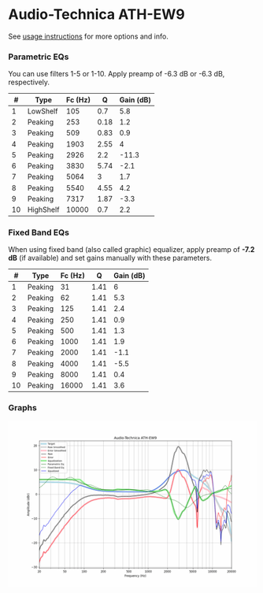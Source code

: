 # Audio-Technica ATH-EW9
See [usage instructions](https://github.com/jaakkopasanen/AutoEq#usage) for more options and info.

### Parametric EQs
You can use filters 1-5 or 1-10. Apply preamp of -6.3 dB or -6.3 dB, respectively.

|   # | Type      |   Fc (Hz) |    Q |   Gain (dB) |
|-----|-----------|-----------|------|-------------|
|   1 | LowShelf  |       105 | 0.7  |         5.8 |
|   2 | Peaking   |       253 | 0.18 |         1.2 |
|   3 | Peaking   |       509 | 0.83 |         0.9 |
|   4 | Peaking   |      1903 | 2.55 |         4   |
|   5 | Peaking   |      2926 | 2.2  |       -11.3 |
|   6 | Peaking   |      3830 | 5.74 |        -2.1 |
|   7 | Peaking   |      5064 | 3    |         1.7 |
|   8 | Peaking   |      5540 | 4.55 |         4.2 |
|   9 | Peaking   |      7317 | 1.87 |        -3.3 |
|  10 | HighShelf |     10000 | 0.7  |         2.2 |

### Fixed Band EQs
When using fixed band (also called graphic) equalizer, apply preamp of **-7.2 dB** (if available) and set gains manually with these parameters.

|   # | Type    |   Fc (Hz) |    Q |   Gain (dB) |
|-----|---------|-----------|------|-------------|
|   1 | Peaking |        31 | 1.41 |         6   |
|   2 | Peaking |        62 | 1.41 |         5.3 |
|   3 | Peaking |       125 | 1.41 |         2.4 |
|   4 | Peaking |       250 | 1.41 |         0.9 |
|   5 | Peaking |       500 | 1.41 |         1.3 |
|   6 | Peaking |      1000 | 1.41 |         1.9 |
|   7 | Peaking |      2000 | 1.41 |        -1.1 |
|   8 | Peaking |      4000 | 1.41 |        -5.5 |
|   9 | Peaking |      8000 | 1.41 |         0.4 |
|  10 | Peaking |     16000 | 1.41 |         3.6 |

### Graphs
![](./Audio-Technica%20ATH-EW9.png)

